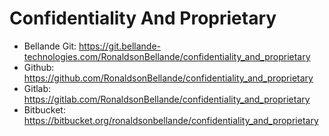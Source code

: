# Confidentiality And Proprietary

- Bellande Git: https://git.bellande-technologies.com/RonaldsonBellande/confidentiality_and_proprietary
- Github: https://github.com/RonaldsonBellande/confidentiality_and_proprietary
- Gitlab: https://gitlab.com/RonaldsonBellande/confidentiality_and_proprietary
- Bitbucket: https://bitbucket.org/ronaldsonbellande/confidentiality_and_proprietary

